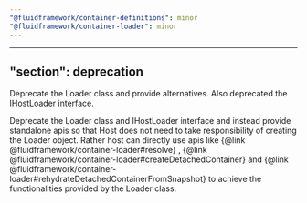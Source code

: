 ```yaml
---
"@fluidframework/container-definitions": minor
"@fluidframework/container-loader": minor
---
```

---
"section": deprecation
---

Deprecate the Loader class and provide alternatives. Also deprecated the IHostLoader interface.

Deprecate the Loader class and IHostLoader interface and instead provide standalone apis so that Host does not need to
take responsibility of creating the Loader object. Rather host can directly use apis like {@link @fluidframework/container-loader#resolve}
, {@link @fluidframework/container-loader#createDetachedContainer} and {@link @fluidframework/container-loader#rehydrateDetachedContainerFromSnapshot}
to achieve the functionalities provided by the Loader class.
